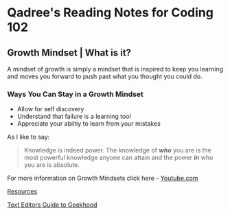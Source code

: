 # Qadree's Reading Notes for Coding 102


## Growth Mindset | What is it? 

A mindset of growth is simply a mindset that is inspired to keep you learning and moves you forward to push past what you thought you could do.

### **Ways You Can Stay in a Growth Mindset**
*  Allow for self discovery
*  Understand that failure is a learning tool
*  Appreciate your abiltiy to learn from your mistakes

As I like to say:
> Knowledge is indeed power. 
> The knowledge of **_who_** you are is the most powerful knowledge anyone can attain and the power **_in_** who you are is absolute.

For more information on Growth Mindsets click here - [Youtube.com](https://www.youtube.com/watch?v=hiiEeMN7vbQ)


[Resources](/resources/contributing.md)

[Text Editors Guide to Geekhood](/Choosing-text-editor.md)
